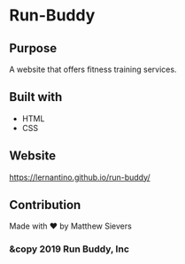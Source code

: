 # Run-Buddy

## Purpose
A website that offers fitness training services.

## Built with
* HTML
* CSS

## Website
https://lernantino.github.io/run-buddy/

## Contribution
Made with &#10084;&#65039; by Matthew Sievers

### &copy 2019 Run Buddy, Inc
